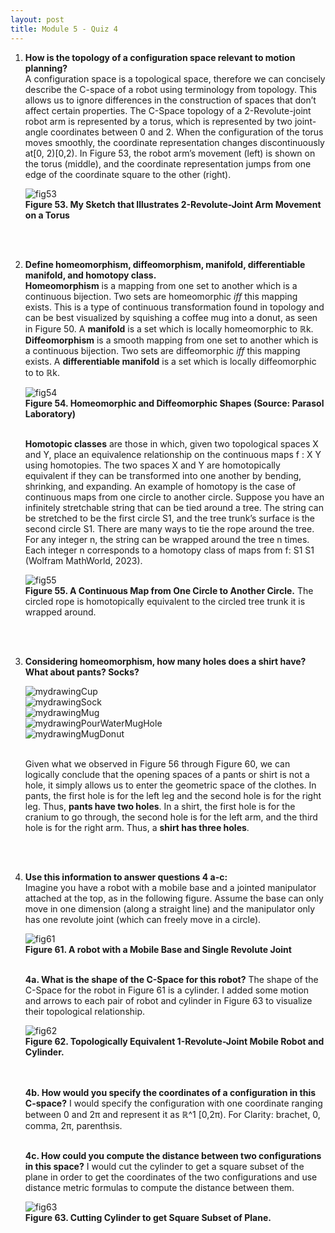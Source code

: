 ```yaml
---
layout: post
title: Module 5 - Quiz 4
---
```


1. **How is the topology of a configuration space relevant to motion planning?** <br>
    A configuration space is a topological space, therefore we can concisely describe the C-space of a robot using terminology from topology. This allows us to ignore differences in the construction of spaces that don’t affect certain properties. The C-Space topology of a 2-Revolute-joint robot arm is represented by a torus, which is represented by two joint-angle coordinates between 0 and 2. When the configuration of the torus moves smoothly, the coordinate representation changes discontinuously at[0, 2)[0,2). In Figure 53, the robot arm’s movement (left) is shown on the torus (middle), and the coordinate representation jumps from one edge of the coordinate square to the other (right).<br>

    ![fig53](https://cabreraleon.github.io/images/fig53.png) <br>
    **Figure 53. My Sketch that Illustrates 2-Revolute-Joint Arm Movement on a Torus**

<br><br>

2. **Define homeomorphism, diffeomorphism, manifold, differentiable manifold, and homotopy class.** <br>
    **Homeomorphism** is a mapping from one set to another which is a continuous bijection. Two sets are homeomorphic *iff* this mapping exists. This is a type of continuous transformation found in topology and can be best visualized by squishing a coffee mug into a donut, as seen in Figure 50. A **manifold** is a set which is locally homeomorphic to ℝk. **Diffeomorphism** is a smooth mapping from one set to another which is a continuous bijection. Two sets are diffeomorphic *iff* this mapping exists. A **differentiable manifold** is a set which is locally diffeomorphic to to ℝk. <br>

    ![fig54](https://cabreraleon.github.io/images/fig54.png) <br>
    **Figure 54. Homeomorphic and Diffeomorphic Shapes (Source: Parasol Laboratory)** <br>
    <br>

    **Homotopic classes** are those in which, given two topological spaces X and Y, place an equivalence relationship on the continuous maps f : X  Y using homotopies. The two spaces X and Y are homotopically equivalent if they can be transformed into one another by bending, shrinking, and expanding. An example of homotopy is the case of continuous maps from one circle to another circle. Suppose you have an infinitely stretchable string that can be tied around a tree. The string can be stretched to be the first circle S1, and the tree trunk’s surface is the second circle S1. There are many ways to tie the rope around the tree. For any integer n, the string can be wrapped around the tree n times. Each integer n corresponds to a homotopy class of maps from f: S1  S1 (Wolfram MathWorld, 2023). <br>

    ![fig55](https://cabreraleon.github.io/images/fig55.png) <br>
    **Figure 55. A Continuous Map from One Circle to Another Circle.** The circled rope is homotopically equivalent to the circled tree trunk it is wrapped around.

<br><br>

3. **Considering homeomorphism, how many holes does a shirt have? What about pants? Socks?** <br>
    
    ![mydrawingCup](https://cabreraleon.github.io/images/fig56.png) <br>
    ![mydrawingSock](https://cabreraleon.github.io/images/fig57.png) <br>
    ![mydrawingMug](https://cabreraleon.github.io/images/fig58.png) <br>
    ![mydrawingPourWaterMugHole](https://cabreraleon.github.io/images/fig59.png) <br>
    ![mydrawingMugDonut](https://cabreraleon.github.io/images/fig60.png) <br>
    <br>

    Given what we observed in Figure 56 through Figure 60, we can logically conclude that the opening spaces of a pants or shirt is not a hole, it simply allows us to enter the geometric space of the clothes. In pants, the first hole is for the left leg and the second hole is for the right leg. Thus, **pants have two holes**. In a shirt, the first hole is for the cranium to go through, the second hole is for the left arm, and the third hole is for the right arm. Thus, a **shirt has three holes**. <br>

<br><br>

4. **Use this information to answer questions 4 a-c:** <br>
    Imagine you have a robot with a mobile base and a jointed manipulator attached at the top, as in the following figure. Assume the base can only move in one dimension (along a straight line) and the manipulator only has one revolute joint (which can freely move in a circle). <br>

    ![fig61](https://cabreraleon.github.io/images/fig61.png) <br>
    **Figure 61. A robot with a Mobile Base and Single Revolute Joint** <br>
    <br>

    **4a. What is the shape of the C-Space for this robot?** 
        The shape of the C-Space for the robot in Figure 61 is a cylinder. I added some motion and arrows to each pair of robot and cylinder in Figure 63 to visualize their topological relationship. <br>

     ![fig62](https://cabreraleon.github.io/images/fig62.png) <br>
     **Figure 62. Topologically Equivalent 1-Revolute-Joint Mobile Robot and Cylinder.** <br><br><br>

    **4b. How would you specify the coordinates of a configuration in this C-space?**
        I would specify the configuration with one coordinate ranging between 0 and 2π and represent it as ℝ^1 [0,2π). For Clarity: brachet, 0, comma, 2π, parenthsis. <br>
    <br>

    **4c. How could you compute the distance between two configurations in this space?**
     I would cut the cylinder to get a square subset of the plane in order to get the coordinates of the two configurations and use distance metric formulas to compute the distance between them. <br>

     ![fig63](https://cabreraleon.github.io/images/fig63.png) <br>
     **Figure 63. Cutting Cylinder to get Square Subset of Plane.** 



    